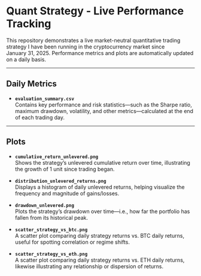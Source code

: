 # Quant Strategy - Live Performance Tracking

This repository demonstrates a live market-neutral quantitative trading strategy I have been running in the cryptocurrency market since January 31, 2025. Performance metrics and plots are automatically updated on a daily basis.

---

## Daily Metrics

- **`evaluation_summary.csv`**  
  Contains key performance and risk statistics—such as the Sharpe ratio, maximum drawdown, volatility, and other metrics—calculated at the end of each trading day.

---

## Plots

- **`cumulative_return_unlevered.png`**  
  Shows the strategy’s unlevered cumulative return over time, illustrating the growth of 1 unit since trading began.

- **`distribution_unlevered_returns.png`**  
  Displays a histogram of daily unlevered returns, helping visualize the frequency and magnitude of gains/losses.

- **`drawdown_unlevered.png`**  
  Plots the strategy’s drawdown over time—i.e., how far the portfolio has fallen from its historical peak.

- **`scatter_strategy_vs_btc.png`**  
  A scatter plot comparing daily strategy returns vs. BTC daily returns, useful for spotting correlation or regime shifts.

- **`scatter_strategy_vs_eth.png`**  
  A scatter plot comparing daily strategy returns vs. ETH daily returns, likewise illustrating any relationship or dispersion of returns.

